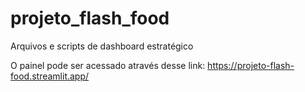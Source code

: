 # projeto_flash_food
Arquivos e scripts de dashboard estratégico

O painel pode ser acessado através desse link: https://projeto-flash-food.streamlit.app/
